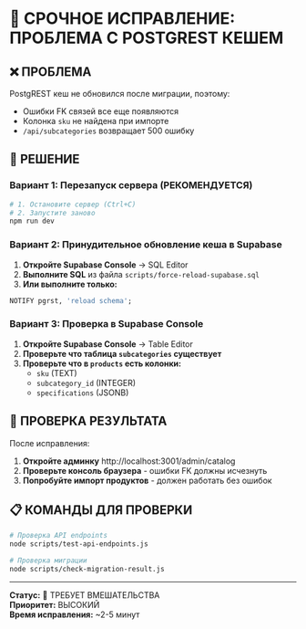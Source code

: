 # 🚨 СРОЧНОЕ ИСПРАВЛЕНИЕ: ПРОБЛЕМА С POSTGREST КЕШЕМ

## ❌ ПРОБЛЕМА
PostgREST кеш не обновился после миграции, поэтому:
- Ошибки FK связей все еще появляются
- Колонка `sku` не найдена при импорте
- `/api/subcategories` возвращает 500 ошибку

## 🔧 РЕШЕНИЕ

### Вариант 1: Перезапуск сервера (РЕКОМЕНДУЕТСЯ)
```bash
# 1. Остановите сервер (Ctrl+C)
# 2. Запустите заново
npm run dev
```

### Вариант 2: Принудительное обновление кеша в Supabase
1. **Откройте Supabase Console** → SQL Editor
2. **Выполните SQL** из файла `scripts/force-reload-supabase.sql`
3. **Или выполните только:**
```sql
NOTIFY pgrst, 'reload schema';
```

### Вариант 3: Проверка в Supabase Console
1. **Откройте Supabase Console** → Table Editor
2. **Проверьте что таблица `subcategories` существует**
3. **Проверьте что в `products` есть колонки:**
   - `sku` (TEXT)
   - `subcategory_id` (INTEGER)
   - `specifications` (JSONB)

## 🧪 ПРОВЕРКА РЕЗУЛЬТАТА

После исправления:
1. **Откройте админку** http://localhost:3001/admin/catalog
2. **Проверьте консоль браузера** - ошибки FK должны исчезнуть
3. **Попробуйте импорт продуктов** - должен работать без ошибок

## 📋 КОМАНДЫ ДЛЯ ПРОВЕРКИ

```bash
# Проверка API endpoints
node scripts/test-api-endpoints.js

# Проверка миграции
node scripts/check-migration-result.js
```

---

**Статус:** 🚨 ТРЕБУЕТ ВМЕШАТЕЛЬСТВА  
**Приоритет:** ВЫСОКИЙ  
**Время исправления:** ~2-5 минут
